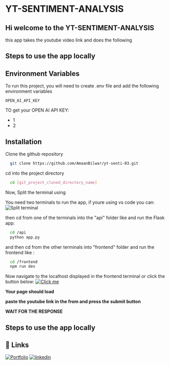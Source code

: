 
# YT-SENTIMENT-ANALYSIS

## Hi welcome to the YT-SENTIMENT-ANALYSIS

this app  takes the youtube video link and does the following

## Steps to use the app locally


## Environment Variables

To run this project, you will need to create .env file and add the following environment variables

`OPEN_AI_API_KEY`



TO get your OPEN AI API KEY: 
- 1
- 2
## Installation

Clone the github repository

```bash
  git clone https://github.com/AmaanBilwar/yt-senti-03.git
```

cd into the project directory

```bash
  cd [git_project_cloned_directory_name]
```

Now, Split the terminal using 

You need two terminals to run the app, if youre using vs code you can:
![Split terminal]()

then cd from one of the terminals into the "api" folder like and run the Flask app:

```bash
  cd /api
  python app.py
```
and then cd from the other terminals into "frontend" folder and run the frontend like :
```bash
  cd /frontend
  npm run dev
```
Now navigate to the localhost displayed in the frontend terminal or click the button below: 
[![Click me](https://img.shields.io/badge/localhost:5417-blue)](http://localhost:5417/)

**Your page should load**

**paste the youtube link in the from and press the submit button**

**WAIT FOR THE RESPONSE**


## Steps to use the app locally


## 🔗 Links
[![Portfolio](https://img.shields.io/badge/my_portfolio-000?style=for-the-badge&logo=ko-fi&logoColor=white)](https://amaanbilwar.github.io/vite-deploy/)
[![linkedin](https://img.shields.io/badge/linkedin-0A66C2?style=for-the-badge&logo=linkedin&logoColor=white)](https://www.linkedin.com/in/amaanbilwar/)


